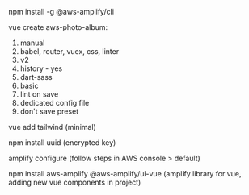 npm install -g @aws-amplify/cli

vue create aws-photo-album:

1. manual
2. babel, router, vuex, css, linter
3. v2
4. history - yes
5. dart-sass
6. basic
7. lint on save
8. dedicated config file
9. don't save preset

vue add tailwind (minimal)

npm install uuid (encrypted key)

amplify configure (follow steps in AWS console > default)

npm install aws-amplify @aws-amplify/ui-vue (amplify library for vue, adding new vue components in project)

